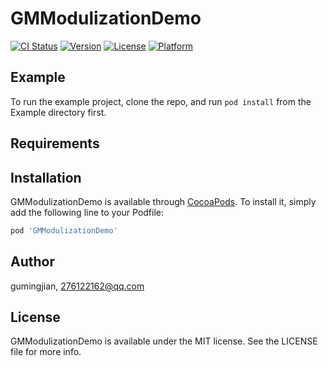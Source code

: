 # GMModulizationDemo

[![CI Status](https://img.shields.io/travis/gumingjian/GMModulizationDemo.svg?style=flat)](https://travis-ci.org/gumingjian/GMModulizationDemo)
[![Version](https://img.shields.io/cocoapods/v/GMModulizationDemo.svg?style=flat)](https://cocoapods.org/pods/GMModulizationDemo)
[![License](https://img.shields.io/cocoapods/l/GMModulizationDemo.svg?style=flat)](https://cocoapods.org/pods/GMModulizationDemo)
[![Platform](https://img.shields.io/cocoapods/p/GMModulizationDemo.svg?style=flat)](https://cocoapods.org/pods/GMModulizationDemo)

## Example

To run the example project, clone the repo, and run `pod install` from the Example directory first.

## Requirements

## Installation

GMModulizationDemo is available through [CocoaPods](https://cocoapods.org). To install
it, simply add the following line to your Podfile:

```ruby
pod 'GMModulizationDemo'
```

## Author

gumingjian, 276122162@qq.com

## License

GMModulizationDemo is available under the MIT license. See the LICENSE file for more info.
